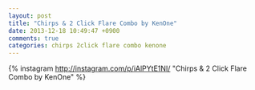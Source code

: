 ```yaml
---
layout: post
title: "Chirps & 2 Click Flare Combo by KenOne"
date: 2013-12-18 10:49:47 +0900
comments: true
categories: chirps 2click flare combo kenone
---
```


{% instagram http://instagram.com/p/iAlPYtE1NI/ "Chirps & 2 Click Flare Combo by KenOne" %}
